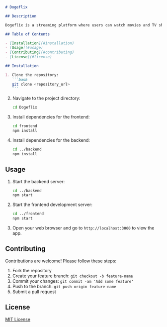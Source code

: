 ````markdown
# Dogeflix

## Description

Dogeflix is a streaming platform where users can watch movies and TV shows. It features a React frontend for the user interface and an Express.js backend for handling data and requests.

## Table of Contents

- [Installation](#installation)
- [Usage](#usage)
- [Contributing](#contributing)
- [License](#license)

## Installation

1. Clone the repository:
   ```bash
   git clone <repository_url>
   ```
````

2. Navigate to the project directory:

   ```bash
   cd Dogeflix
   ```

3. Install dependencies for the frontend:

   ```bash
   cd frontend
   npm install
   ```

4. Install dependencies for the backend:
   ```bash
   cd ../backend
   npm install
   ```

## Usage

1. Start the backend server:

   ```bash
   cd ../backend
   npm start
   ```

2. Start the frontend development server:

   ```bash
   cd ../frontend
   npm start
   ```

3. Open your web browser and go to `http://localhost:3000` to view the app.

## Contributing

Contributions are welcome! Please follow these steps:

1. Fork the repository
2. Create your feature branch: `git checkout -b feature-name`
3. Commit your changes: `git commit -am 'Add some feature'`
4. Push to the branch: `git push origin feature-name`
5. Submit a pull request

## License

[MIT License](LICENSE)

```

```
